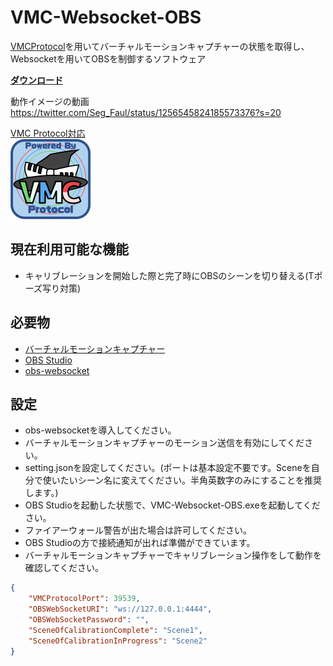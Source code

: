 # VMC-Websocket-OBS
[VMCProtocol](https://sh-akira.github.io/VirtualMotionCaptureProtocol/)を用いてバーチャルモーションキャプチャーの状態を取得し、  
Websocketを用いてOBSを制御するソフトウェア

**[ダウンロード](https://github.com/gpsnmeajp/VMC-Websocket-OBS/releases)**

動作イメージの動画  
https://twitter.com/Seg_Faul/status/1256545824185573376?s=20

[VMC Protocol対応](https://sh-akira.github.io/VirtualMotionCaptureProtocol/)  
<img src="https://github.com/gpsnmeajp/VMC-Websocket-OBS/blob/README-img/vmpc_logo_128x128.png?raw=true"></img>

## 現在利用可能な機能
- キャリブレーションを開始した際と完了時にOBSのシーンを切り替える(Tポーズ写り対策)

## 必要物
- [バーチャルモーションキャプチャー](https://sh-akira.github.io/VirtualMotionCapture/)
- [OBS Studio](https://obsproject.com/ja)
- [obs-websocket](https://github.com/Palakis/obs-websocket)

## 設定
- obs-websocketを導入してください。
- バーチャルモーションキャプチャーのモーション送信を有効にしてください。
- setting.jsonを設定してください。(ポートは基本設定不要です。Sceneを自分で使いたいシーン名に変えてください。半角英数字のみにすることを推奨します。)
- OBS Studioを起動した状態で、VMC-Websocket-OBS.exeを起動してください。
- ファイアーウォール警告が出た場合は許可してください。
- OBS Studioの方で接続通知が出れば準備ができています。
- バーチャルモーションキャプチャーでキャリブレーション操作をして動作を確認してください。

```JSON
{
	"VMCProtocolPort": 39539,
	"OBSWebSocketURI": "ws://127.0.0.1:4444",
	"OBSWebSocketPassword": "",
	"SceneOfCalibrationComplete": "Scene1",
	"SceneOfCalibrationInProgress": "Scene2"
}
```

